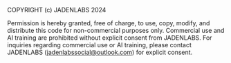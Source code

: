 COPYRIGHT (c) JADENLABS 2024

Permission is hereby granted, free of charge,
to use, copy, modify, and distribute this code
for non-commercial purposes only. Commercial
use and AI training are prohibited without
explicit consent from JADENLABS. For inquiries
regarding commercial use or AI training, please
contact JADENLABS (jadenlabssocial@outlook.com)
for explicit consent.
